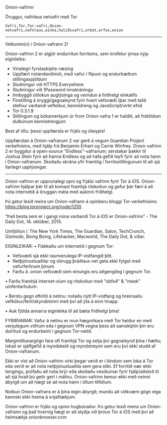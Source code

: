 Onion-vafrinn

Öruggur, nafnlaus netvafri með Tor

`Vafri,Tor,Tor-vafri,Onion-netvafri,nafnlaus,einka,huliðsvafri,orbot,orfox,onion`

---

Velkomin(n) í Onion-vafrann 2!

Onion-vafrinn 2 er algjör endurritun forritsins, sem innifelur ýmsa nýja eiginleika:

* Vinalegri fyrstaskiptis-ræsing
* Uppfært notandaviðmót, með vafur í flipum og endurbættum stillingaspjöldum
* Stuðningur við HTTPS Everywhere
* Stuðningur við 1Password innskráningu
* Innbyggð útilokun auglýsinga og verndun á friðhelgi einkalífs
* Fínstilling á öryggi/gagnaleynd fyrir hvert vefsvæði (þar með talið stefnur varðandi vefkökur, kennistreng og JavaScript/virkt efni)
* Tor 0.3.1.9
* Stillingum og bókamerkjum úr from Onion-vafra 1 er haldið, að frátöldum dulbúnum kennistrengjum

Best af öllu: þessi uppfærsla er frjáls og ókeypis!

Uppfærslan á Onion-vafranum 2 var gerð á vegum Guardian Project verkefnisins, með hjálp frá Benjamin Erhart og Carrie Winfrey. Onion-vafrinn 2 er byggður á open-source "Endless"-vafranum; sérstakar þakkir til Joshua Stein fyrir að hanna Endless og að hafa gefið leyfi fyrir að nota hann í Onion-vafranum. Skoðaðu skrána yfir framlög í forritsstillingunum til að sjá ítarlegri upplýsingar.

---

Onion-vafrinn er upprunalegi opni og frjálsi vafrinn fyrir Tor á iOS. Onion-vafrinn hjálpar þér til að komast framhjá ritskoðun og gefur þér færi á að nota internetið á öruggan máta með aukinni friðhelgi.

Þú getur lesið meira um Onion-vafrann á opinberu bloggi Tor-verkefnisins: https://blog.torproject.org/node/1255

“Það besta sem er í gangi núna varðandi Tor á iOS er Onion-vafrinn” - The Daily Dot, 14. október, 2015.

Umfjöllun í: The New York Times, The Guardian, Salon, TechCrunch, Gizmodo, Boing Boing, Lifehacker, Macworld, The Daily Dot, & víðar.

EIGINLEIKAR:
• Flakkaðu um internetið í gegnum Tor:
- Vefsvæði sjá ekki raunverulega IP-vistfangið þitt.
- Netþjónustuaðilar og óörugg þráðlaus net geta ekki fylgst með vafurferlinum þínum
- Farðu á .onion vefsvæði sem einungis eru aðgengileg í gegnum Tor.

• Farðu framhjá internet-síum og ritskoðun með "obfs4" & "meek" umferðarhulum.

• Berstu gegn eftirliti á netinu: notaðu nýtt IP-vistfang og hreinsaðu vefkökur/feril/skyndiminni með því að ýta á einn hnapp.

• Auk fjölda annarra eiginleika til að bæta friðhelgi þína!

FYRIRVARAR:
Vafur á netinu er mun hægvirkara með Tor heldur en með venjulegum vöfrum eða í gegnum VPN vegna þess að samskiptin þín eru dulrituð og endurbeint í gegnum Tor-netið.

Margmiðlunargögn fara oft framhjá Tor og setja því gagnaleynd þína í hættu; lokað er sjálfgefið á myndskeið og myndstreymi sem eru því ekki studd af Onion-vafranum.

Ekki er víst að Onion-vafrinn virki þegar verið er í löndum sem loka á Tor eða verið er að nota netþjónustuaðila sem gera slíkt. Ef forritið nær ekki tengingu, prófaðu að nota brýr eða skoðaðu vesíðurnar fyrir hjálp/aðstoð til að sjá hvað þú getir gert í málinu. Onion-vafrinn kemur ekki með neinni ábyrgð um að hægt sé að nota hann í öllum tilfellum.

Notkun Onion-vafrans er á þína eigin ábyrgð; mundu að viðkvæm gögn eiga kannski ekki heima á snjalltækjum.

Onion-vafrinn er frjáls og opinn hugbúnaður. Þú getur lesið meira um Onion-vafrann og það hvernig hægt er að styðja við þróun Tor á iOS með því að heimsækja onionbrowser.com
